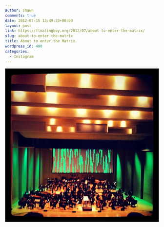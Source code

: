 ```yaml
---
author: shawn
comments: true
date: 2012-07-15 13:49:33+00:00
layout: post
link: https://floatingboy.org/2012/07/about-to-enter-the-matrix/
slug: about-to-enter-the-matrix
title: About to enter the Matrix.
wordpress_id: 490
categories:
  - Instagram
---
```


![About to enter the Matrix.](/assets/media/2012/07/7b235ffece1011e1986c12313806b6a2_7.jpg)
